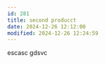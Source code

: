 ```yaml
---
id: 281
title: second producct
date: 2024-12-26 12:12:00
modified: 2024-12-26 12:24:59
---
```



escasc gdsvc